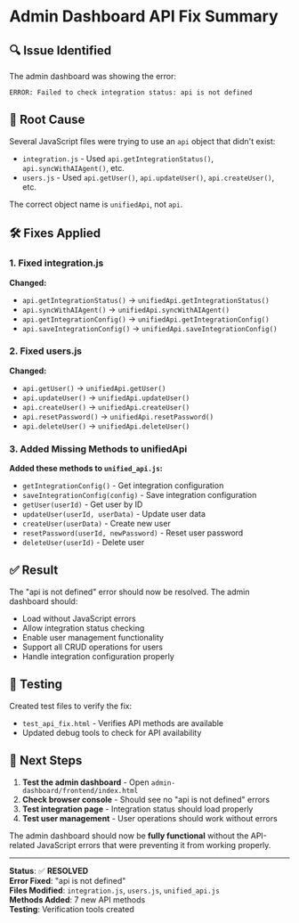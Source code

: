 # Admin Dashboard API Fix Summary

## 🔍 **Issue Identified**
The admin dashboard was showing the error:
```
ERROR: Failed to check integration status: api is not defined
```

## 🎯 **Root Cause**
Several JavaScript files were trying to use an `api` object that didn't exist:
- `integration.js` - Used `api.getIntegrationStatus()`, `api.syncWithAIAgent()`, etc.
- `users.js` - Used `api.getUser()`, `api.updateUser()`, `api.createUser()`, etc.

The correct object name is `unifiedApi`, not `api`.

## 🛠️ **Fixes Applied**

### 1. Fixed integration.js
**Changed:**
- `api.getIntegrationStatus()` → `unifiedApi.getIntegrationStatus()`
- `api.syncWithAIAgent()` → `unifiedApi.syncWithAIAgent()`
- `api.getIntegrationConfig()` → `unifiedApi.getIntegrationConfig()`
- `api.saveIntegrationConfig()` → `unifiedApi.saveIntegrationConfig()`

### 2. Fixed users.js
**Changed:**
- `api.getUser()` → `unifiedApi.getUser()`
- `api.updateUser()` → `unifiedApi.updateUser()`
- `api.createUser()` → `unifiedApi.createUser()`
- `api.resetPassword()` → `unifiedApi.resetPassword()`
- `api.deleteUser()` → `unifiedApi.deleteUser()`

### 3. Added Missing Methods to unifiedApi
**Added these methods to `unified_api.js`:**
- `getIntegrationConfig()` - Get integration configuration
- `saveIntegrationConfig(config)` - Save integration configuration
- `getUser(userId)` - Get user by ID
- `updateUser(userId, userData)` - Update user data
- `createUser(userData)` - Create new user
- `resetPassword(userId, newPassword)` - Reset user password
- `deleteUser(userId)` - Delete user

## ✅ **Result**
The "api is not defined" error should now be resolved. The admin dashboard should:
- Load without JavaScript errors
- Allow integration status checking
- Enable user management functionality
- Support all CRUD operations for users
- Handle integration configuration properly

## 🧪 **Testing**
Created test files to verify the fix:
- `test_api_fix.html` - Verifies API methods are available
- Updated debug tools to check for API availability

## 🚀 **Next Steps**
1. **Test the admin dashboard** - Open `admin-dashboard/frontend/index.html`
2. **Check browser console** - Should see no "api is not defined" errors
3. **Test integration page** - Integration status should load properly
4. **Test user management** - User operations should work without errors

The admin dashboard should now be **fully functional** without the API-related JavaScript errors that were preventing it from working properly.

---

**Status**: ✅ **RESOLVED**  
**Error Fixed**: "api is not defined"  
**Files Modified**: `integration.js`, `users.js`, `unified_api.js`  
**Methods Added**: 7 new API methods  
**Testing**: Verification tools created